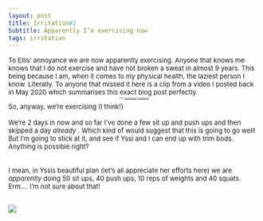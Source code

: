 ```yaml
---
layout: post
title: Irritation#1
Subtitle: Apparently I’m exercising now
tags: irritation
---
```


<div class="text-left">
<div class="boxed">
  <font size="2">

To Ellis’ annoyance we are now apparently exercising. Anyone that knows me knows that I do not exercise and have not broken a sweat in almost 9 years. This being because I am, when it comes to my physical health, the laziest person I know. Literally. To anyone that missed it here is a clip from a video I posted back in May 2020 which summarises this exact blog post perfectly.
   

<div style="max-width:600px;min-width:200px;position:relative;margin: 5px auto;"><a class="embedly-card"  data-card-controls="0" href="https://www.facebook.com/ellis.ward.161/videos/1362999067234881"></a><script async src="//cdn.embedly.com/widgets/platform.js" charset="UTF-8"></script><div style="position: absolute;width: 80%;bottom: 7px;left: 0;right: 0;margin-left: auto;margin-right: auto;color: #000;text-align: center;"><small style="line-height:1.8;font-size:2px;background:#fff;">Powered by <a href="http://embedfbvideo.com/en/">http://embedfbvideo.com</a> & <a href="https://embedinstagramfeed.com">Embed instagram feed</a></small></div></div>
   
 
So, anyway, we’re exercising (I think!)<br>
<br>
We’re 2 days in now and so far I’ve done a few sit up and push ups and then skipped a day <i> already </i>. Which kind of would suggest that this is going to go well! But I’m going to stick at it, and see if Yssi and I can end up with trim bods. Anything is possible right?  
<br><br>
I mean, in Yssis beautiful plan (let’s all appreciate her efforts here) we are <i>apparently</i> doing 50 sit ups, 40 push ups, 10 reps of weights and 40 squats. Erm…. I’m not sure about that! 

<div class="text-center">
  <br/>
  <img src="{{ site.baseurl }}/img/20210707julyplan.png"/>
</div><br>


</font>
